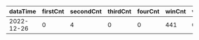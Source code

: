 |dataTime|firstCnt|secondCnt|thirdCnt|fourCnt|winCnt|vrate|wrate|
|-|-|-|-|-|-|-|-|
|2022-12-26|0|4|0|0|441|0%|0%|